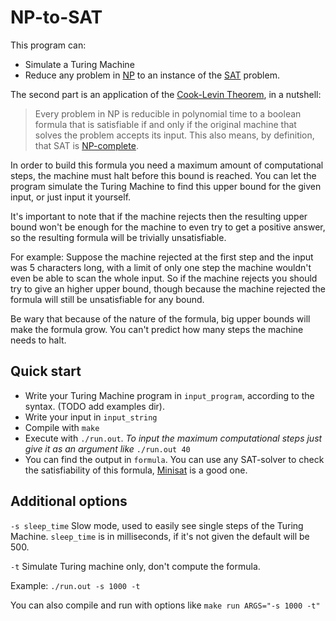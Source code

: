 # NP-to-SAT

This program can:
* Simulate a Turing Machine
* Reduce any problem in [NP](https://en.wikipedia.org/wiki/NP_(complexity)) to an instance of the [SAT](https://en.wikipedia.org/wiki/Boolean_satisfiability_problem) problem.

The second part is an application of the [Cook-Levin Theorem](https://en.wikipedia.org/wiki/Cook%E2%80%93Levin_theorem), in a nutshell:

> Every problem in NP is reducible in polynomial time to a boolean formula that is satisfiable if and only if the original machine that solves the problem accepts its input.
This also means, by definition, that SAT is [NP-complete](https://en.wikipedia.org/wiki/NP-completeness).

In order to build this formula you need a maximum amount of computational steps, the machine must halt before this bound is reached. You can let the program simulate the Turing Machine to find this upper bound for the given input, or just input it yourself.

It's important to note that if the machine rejects then the resulting upper bound won't be enough for the machine to even try to get a positive answer, so the resulting formula will be trivially unsatisfiable. 

For example: Suppose the machine rejected at the first step and the input was 5 characters long, with a limit of only one step the machine wouldn't even be able to scan the whole input. So if the machine rejects you should try to give an higher upper bound, though because the machine rejected the formula will still be unsatisfiable for any bound.

Be wary that because of the nature of the formula, big upper bounds will make the formula grow. You can't predict how many steps the machine needs to halt.

## Quick start
* Write your Turing Machine program in `input_program`, according to the syntax. (TODO add examples dir). 
* Write your input in `input_string`
* Compile with `make`
* Execute with `./run.out`. *To input the maximum computational steps just give it as an argument like* `./run.out 40`
* You can find the output in `formula`. You can use any SAT-solver to check the satisfiability of this formula, [Minisat](https://github.com/niklasso/minisat) is a good one.

## Additional options
`-s sleep_time` Slow mode, used to easily see single steps of the Turing Machine. `sleep_time` is in milliseconds, if it's not given the default will be 500.

`-t` Simulate Turing machine only, don't compute the formula.

Example: `./run.out -s 1000 -t`

You can also compile and run with options like `make run ARGS="-s 1000 -t"`
